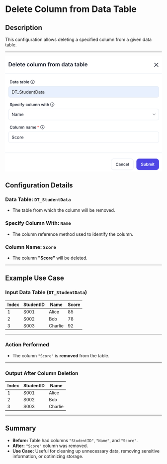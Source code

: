 # **Delete Column from Data Table**

## **Description**  

This configuration allows deleting a specified column from a given data table.

---

![alt text](../../assests/workflow-logics/assests%20datatable/delete-column-from-data-table.png)

## **Configuration Details**

### **Data Table:** `DT_StudentData`

- The table from which the column will be removed.

### **Specify Column With:** `Name`

- The column reference method used to identify the column.

### **Column Name:** `Score`

- The column **"Score"** will be deleted.

---

## **Example Use Case**

### **Input Data Table (`DT_StudentData`)**

| Index | StudentID | Name     | Score |
|-------|----------|---------|------|
| 1     | S001     | Alice    | 85   |
| 2     | S002     | Bob      | 78   |
| 3     | S003     | Charlie  | 92   |

---

### **Action Performed**

- The column `"Score"` is **removed** from the table.

---

### **Output After Column Deletion**

| Index | StudentID | Name     |
|-------|----------|---------|
| 1     | S001     | Alice    |
| 2     | S002     | Bob      |
| 3     | S003     | Charlie  |

---

## **Summary**

- **Before:** Table had columns `"StudentID"`, `"Name"`, and `"Score"`.
- **After:** `"Score"` column was removed.
- **Use Case:** Useful for cleaning up unnecessary data, removing sensitive information, or optimizing storage.
